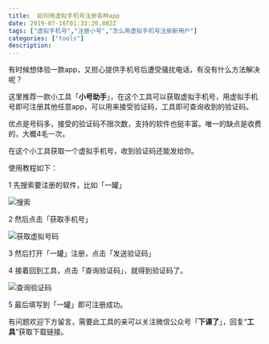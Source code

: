 ```yaml
---
title:  如何用虚拟手机号注册各种app
date: 2019-07-16T01:33:20.802Z
tags: ["虚拟手机号","注册小号","怎么用虚拟手机号注册新用户"]
categories: ["tools"]
description: 
---
```


有时候想体验一款app，又担心提供手机号后遭受骚扰电话，有没有什么方法解决呢？

这里推荐一款小工具「**小号助手**」，在这个工具可以获取虚拟手机号，用虚拟手机号即可注册其他任意app，可以用来接受验证码，工具即可查询收到的验证码。

优点是号码多，接受的验证码不限次数，支持的软件也挺丰富。唯一的缺点是收费的，大概4毛一次。



在这个小工具获取一个虚拟手机号，收到验证码还能发给你。



使用教程如下：

1 先搜索要注册的软件，比如「一罐」

![搜索](https://gitee.com/smile365/blogimg/raw/master/sxy91/1581658976526.png)

2 然后点击「获取手机号」

![获取虚拟号码](https://gitee.com/smile365/blogimg/raw/master/sxy91/1581659020373.png)

3 然后打开「一罐」注册，点击「发送验证码」

4 接着回到工具，点击「查询验证码」，就得到验证码了。

![查询验证码](https://gitee.com/smile365/blogimg/raw/master/sxy91/1581659072148.png)


5 最后填写到「一罐」即可注册成功。



有问题欢迎下方留言，需要此工具的亲可以关注微信公众号「**下课了**」，回复“**工具**”获取下载链接。




